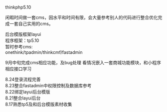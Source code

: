 thinkphp5.10

闲暇时间做一套cms，因水平和时间有限，会大量参考别人的代码进行整合优化完成一套自己实用的cms。<br>

后台模版框架layui<br>
程序框架：tp5.10<br>
暂时参考cms:<br>
onethink/tpadmin/thinkcmf/fastadmin

9月中旬完成cms相应功能，及bug处理
看情况嵌入一套商城功能模块，和小程序相应接口学习

8.24登录流程完善<br>
8.23整合fastadmin中权限控制及数据库参考<br>
8.22绑定layui后台模版<br>
8.21整合layui后台<br>
8.17熟悉tp5及和后台模版素材收集<br>